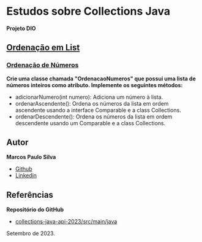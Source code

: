 # Estudos sobre Collections Java
**Projeto DIO**

## [Ordenação em List](https://github.com/cami-la/collections-java-api-2023/tree/master/src/main/java/list#ordenação-em-list)
### [Ordenação de Números](https://github.com/cami-la/collections-java-api-2023/tree/master/src/main/java/list#2-ordenação-de-números)

**Crie uma classe chamada "OrdenacaoNumeros" que possui uma lista de números inteiros como atributo. Implemente os seguintes métodos:**

- adicionarNumero(int numero): Adiciona um número à lista.
- ordenarAscendente(): Ordena os números da lista em ordem ascendente usando a interface Comparable e a class Collections.
- ordenarDescendente(): Ordena os números da lista em ordem descendente usando um Comparable e a class Collections.


## Autor

**Marcos Paulo Silva**
- [Github](https://www.github.com/souomarcos)
- [Linkedin](https://www.github.com/souomarcos)

## Referências

**Repositório do GitHub**
- [collections-java-api-2023/src/main/java](https://github.com/cami-la/collections-java-api-2023/tree/master/src/main/java/list#2-ordenação-de-números)

Setembro de 2023.